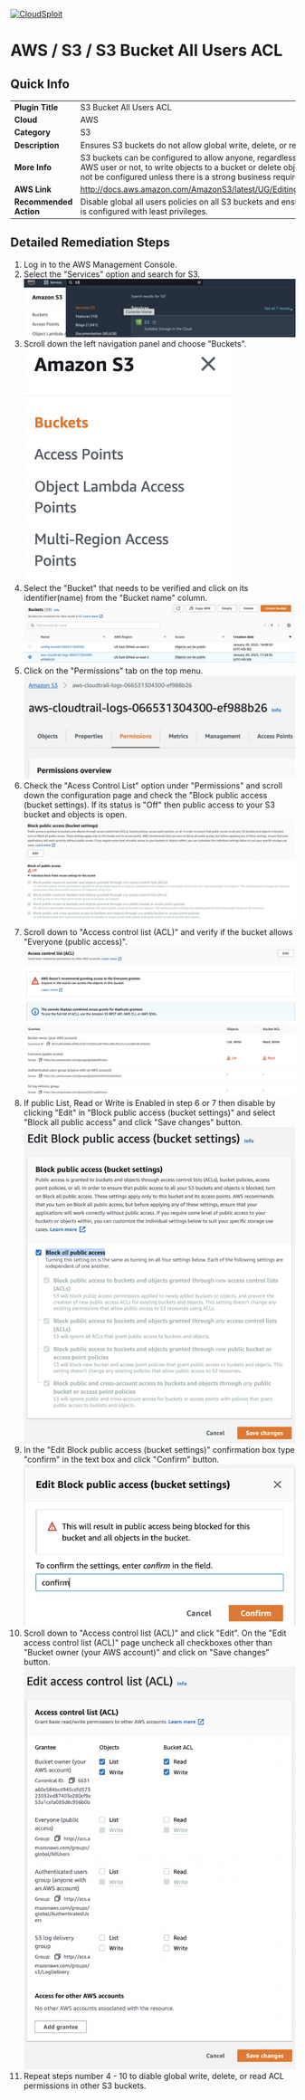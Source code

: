 [![CloudSploit](https://cloudsploit.com/img/logo-new-big-text-100.png "CloudSploit")](https://cloudsploit.com)

# AWS / S3 / S3 Bucket All Users ACL

## Quick Info

| | |
|-|-|
| **Plugin Title** | S3 Bucket All Users ACL |
| **Cloud** | AWS |
| **Category** | S3 |
| **Description** | Ensures S3 buckets do not allow global write, delete, or read ACL permissions |
| **More Info** | S3 buckets can be configured to allow anyone, regardless of whether they are an AWS user or not, to write objects to a bucket or delete objects. This option should not be configured unless there is a strong business requirement. |
| **AWS Link** | http://docs.aws.amazon.com/AmazonS3/latest/UG/EditingBucketPermissions.html |
| **Recommended Action** | Disable global all users policies on all S3 buckets and ensure both the bucket ACL is configured with least privileges. |

## Detailed Remediation Steps
1. Log in to the AWS Management Console.
2. Select the "Services" option and search for S3. </br> <img src="/resources/aws/s3/s3-bucket-all-users-acl/step2.png"/>
3. Scroll down the left navigation panel and choose "Buckets".</br> <img src="/resources/aws/s3/s3-bucket-all-users-acl/step3.png"/>
4. Select the "Bucket" that needs to be verified and click on its identifier(name) from the "Bucket name" column.</br><img src="/resources/aws/s3/s3-bucket-all-users-acl/step4.png"/>
5. Click on the "Permissions" tab on the top menu. </br><img src="/resources/aws/s3/s3-bucket-all-users-acl/step5.png"/>
6. Check the "Acess Control List" option under "Permissions" and scroll down the configuration page and check the "Block public access (bucket settings). If 
its status is "Off" then  public access to your S3 bucket and objects is open. </br><img src="/resources/aws/s3/s3-bucket-all-users-acl/step6.png"/>
7. Scroll down to "Access control list (ACL)" and verify if the bucket allows "Everyone (public access)".</br><img src="/resources/aws/s3/s3-bucket-all-users-acl/step7.png"/>
8. If public List, Read or Write is Enabled in step 6 or 7 then disable by clicking "Edit" in "Block public access (bucket settings)" and select "Block all public access" and click "Save changes" button. </br><img src="/resources/aws/s3/s3-bucket-all-users-acl/step8.png"/>
9. In the "Edit Block public access (bucket settings)" confirmation box type "confirm" in the text box and click "Confirm" button.</br><img src="/resources/aws/s3/s3-bucket-all-users-acl/step9.png"/>
10. Scroll down to "Access control list (ACL)" and click "Edit". On the "Edit access control list (ACL)" page uncheck all checkboxes other than "Bucket owner (your AWS account)" and click on "Save changes" button.</br><img src="/resources/aws/s3/s3-bucket-all-users-acl/step10.png"/>
11. Repeat steps number 4 - 10 to diable global write, delete, or read ACL permissions in other S3 buckets.</br>
